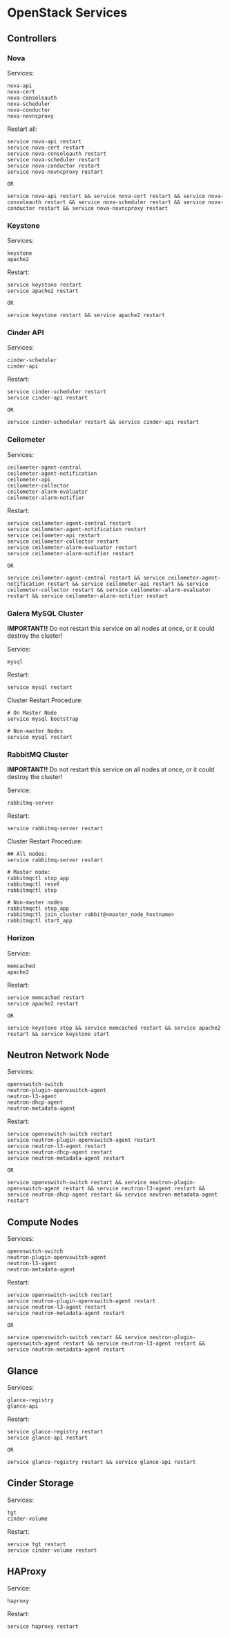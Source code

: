 # OpenStack Services
## Controllers
### Nova
Services:

```
nova-api
nova-cert
nova-consoleauth
nova-scheduler
nova-conductor
nova-novncproxy
```

Restart all:

```
service nova-api restart
service nova-cert restart
service nova-consoleauth restart
service nova-scheduler restart
service nova-conductor restart
service nova-novncproxy restart

OR

service nova-api restart && service nova-cert restart && service nova-consoleauth restart && service nova-scheduler restart && service nova-conductor restart && service nova-novncproxy restart
```

### Keystone
Services:

```
keystone
apache2
```

Restart:

```
service keystone restart
service apache2 restart

OR

service keystone restart && service apache2 restart
```

### Cinder API
Services:

```
cinder-scheduler
cinder-api
```

Restart:

```
service cinder-scheduler restart
service cinder-api restart

OR

service cinder-scheduler restart && service cinder-api restart
```

### Ceilometer
Services:

```
ceilometer-agent-central
ceilometer-agent-notification
ceilometer-api
ceilometer-collector
ceilometer-alarm-evaluator
ceilometer-alarm-notifier
```

Restart:

```
service ceilometer-agent-central restart
service ceilometer-agent-notification restart
service ceilometer-api restart
service ceilometer-collector restart
service ceilometer-alarm-evaluator restart
service ceilometer-alarm-notifier restart

OR

service ceilometer-agent-central restart && service ceilometer-agent-notification restart && service ceilometer-api restart && service ceilometer-collector restart && service ceilometer-alarm-evaluator restart && service ceilometer-alarm-notifier restart
```

### Galera MySQL Cluster
**IMPORTANT!!** Do not restart this service on all nodes at once, or it could destroy the cluster!

Service:

```
mysql
```

Restart:

```
service mysql restart
```

Cluster Restart Procedure:
	
```
# On Master Node
service mysql bootstrap

# Non-master Nodes
service mysql restart
```
	
### RabbitMQ Cluster
**IMPORTANT!!** Do not restart this service on all nodes at once, or it could destroy the cluster!

Service:

```
rabbitmq-server
```

Restart:

```
service rabbitmq-server restart
```

Cluster Restart Procedure:

```
## All nodes:
service rabbitmq-server restart

# Master node:
rabbitmqctl stop_app
rabbitmqctl reset
rabbitmqctl stop

# Non-master nodes
rabbitmqctl stop_app
rabbitmqctl join_cluster rabbit@<master_node_hostname>
rabbitmqctl start_app
```

### Horizon

Service:

```
memcached
apache2
```

Restart:

```
service memcached restart
service apache2 restart

OR

service keystone stop && service memcached restart && service apache2 restart && service keystone start
```

## Neutron Network Node
Services:

```
openvswitch-switch
neutron-plugin-openvswitch-agent
neutron-l3-agent
neutron-dhcp-agent
neutron-metadata-agent
```

Restart:

```
service openvswitch-switch restart
service neutron-plugin-openvswitch-agent restart
service neutron-l3-agent restart
service neutron-dhcp-agent restart
service neutron-metadata-agent restart

OR

service openvswitch-switch restart && service neutron-plugin-openvswitch-agent restart && service neutron-l3-agent restart && service neutron-dhcp-agent restart && service neutron-metadata-agent restart
```

## Compute Nodes
Services:

```
openvswitch-switch
neutron-plugin-openvswitch-agent
neutron-l3-agent
neutron-metadata-agent
```

Restart:

```
service openvswitch-switch restart
service neutron-plugin-openvswitch-agent restart
service neutron-l3-agent restart
service neutron-metadata-agent restart

OR

service openvswitch-switch restart && service neutron-plugin-openvswitch-agent restart && service neutron-l3-agent restart && service neutron-metadata-agent restart
```

## Glance
Services:

```
glance-registry
glance-api
```

Restart:

```
service glance-registry restart
service glance-api restart

OR

service glance-registry restart && service glance-api restart
```

## Cinder Storage
Services:

```
tgt
cinder-volume
```

Restart:

```
service tgt restart
service cinder-volume restart
```

## HAProxy
Service:

```
haproxy
```

Restart:

```
service haproxy restart
```